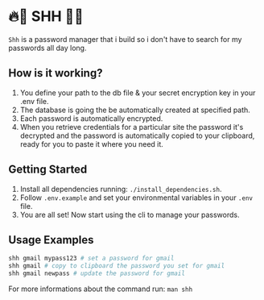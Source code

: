 # 🔥🤫 SHH 🤫🔥

`Shh` is a password manager that i build so i don't have to search for my passwords all day long.

## How is it working?

1. You define your path to the db file & your secret encryption key in your .env file.
2. The database is going the be automatically created at specified path.
3. Each password is automatically encrypted.
4. When you retrieve credentials for a particular site the password it's decrypted and the password is automatically copied to your clipboard, ready for you to paste it where you need it.

## Getting Started

1. Install all dependencies running: `./install_dependencies.sh`.
2. Follow `.env.example` and set your environmental variables in your `.env` file.
3. You are all set! Now start using the cli to manage your passwords.

## Usage Examples

```bash
shh gmail mypass123 # set a password for gmail
shh gmail # copy to clipboard the password you set for gmail
shh gmail newpass # update the password for gmail
```
For more informations about the command run: `man shh`
